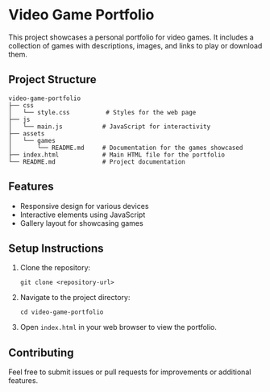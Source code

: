 # Video Game Portfolio

This project showcases a personal portfolio for video games. It includes a collection of games with descriptions, images, and links to play or download them.

## Project Structure

```
video-game-portfolio
├── css
│   └── style.css          # Styles for the web page
├── js
│   └── main.js           # JavaScript for interactivity
├── assets
│   └── games
│       └── README.md     # Documentation for the games showcased
├── index.html            # Main HTML file for the portfolio
└── README.md             # Project documentation
```

## Features

- Responsive design for various devices
- Interactive elements using JavaScript
- Gallery layout for showcasing games

## Setup Instructions

1. Clone the repository:
   ```
   git clone <repository-url>
   ```
2. Navigate to the project directory:
   ```
   cd video-game-portfolio
   ```
3. Open `index.html` in your web browser to view the portfolio.

## Contributing

Feel free to submit issues or pull requests for improvements or additional features.